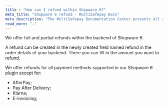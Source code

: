 ```yaml
---
title : "How can I refund within Shopware 6?"
meta_title: "Shopware 6 refund - MultiSafepay Docs"
meta_description: "The MultiSafepay Documentation Center presents all relevant information about our Plugins and API. You can also find support pages for payment methods, tools and general questions as well as the contact details of our Support and Integration Teams."
read_more: "."
---
```


We offer full and partial refunds within the backend of Shopware 6.

A refund can be created in the newly created field named refund in the order details of your backend.
There you can fill in the amount you want to refund. 

We offer refunds for all payment methods supported in our Shopware 6 plugin except for:
* AfterPay;
* Pay After Delivery;
* Klarna;
* E-invoicing;
